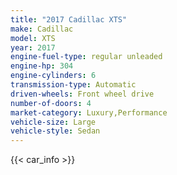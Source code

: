 ```yaml
---
title: "2017 Cadillac XTS"
make: Cadillac
model: XTS
year: 2017
engine-fuel-type: regular unleaded
engine-hp: 304
engine-cylinders: 6
transmission-type: Automatic
driven-wheels: Front wheel drive
number-of-doors: 4
market-category: Luxury,Performance
vehicle-size: Large
vehicle-style: Sedan
---
```


{{< car_info >}}
